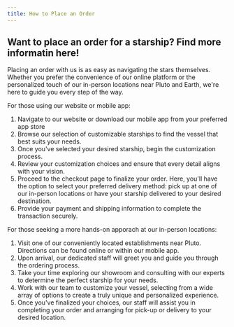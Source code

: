 ```yaml
---
title: How to Place an Order
---
```


<link rel="stylesheet" href="/css/screen.css">

## Want to place an order for a starship? Find more informatin here!

Placing an order with us is as easy as navigating the stars themselves. Whether you prefer the convenience of our online platform or the personalized touch of our in-person locations near Pluto and Earth, we're here to guide you every step of the way. 

For those using our website or mobile app: 

1. Navigate to our website or download our mobile app from your preferred app store
2. Browse our selection of customizable starships to find the vessel that best suits your needs.
3. Once you've selected your desired starship, begin the customization process.
4. Review your customization choices and ensure that every detail aligns with your vision.
5. Proceed to the checkout page to finalize your order. Here, you'll have the option to select your preferred delivery method: pick up at one of our in-person locations or have your starship delivered to your desired destination. 
6. Provide your payment and shipping information to complete the transaction securely. 

For those seeking a more hands-on apporach at our in-person locations:

1. Visit one of our conveniently located establishments near Pluto. Directions can be found online or within our mobile app.
2. Upon arrival, our dedicated staff will greet you and guide you through the ordering process.
3. Take your time exploring our showroom and consulting with our experts to determine the perfect starship for your needs.
4. Work with our team to customize your vessel, selecting from a wide array of options to create a truly unique and personalized experience.
5. Once you've finalized your choices, our staff will assist you in completing your order and arranging for pick-up or delivery to your desired location.
